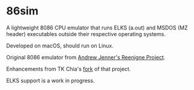 # 86sim

A lightweight 8086 CPU emulator that runs ELKS (a.out) and MSDOS (MZ header)
executables outside their respective operating systems.

Developed on macOS, should run on Linux.

Original 8086 emulator from [Andrew Jenner's Reenigne Project](https://github.com/reenigne/reenigne/tree/master/8088/86sim).

Enhancements from TK Chia's [fork](https://github.com/tkchia/reenigne/blob/master/8088/86sim/86sim.cpp) of that project.

ELKS support is a work in progress.
